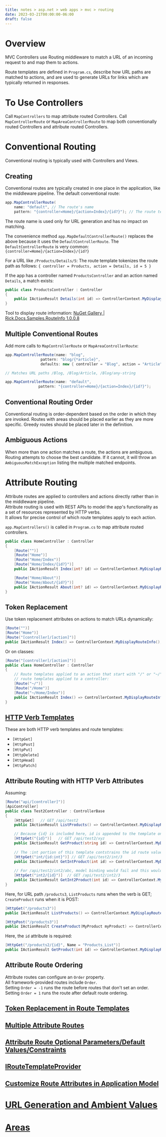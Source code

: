 ```yaml
---
title: notes > asp.net > web apps > mvc > routing
date: 2023-03-21T00:00:00-06:00
draft: false
---
```


# Overview
MVC Controllers use Routing middleware to match a URL of an incoming request to and map them to actions.

Route templates are defined in `Program.cs`, describe how URL paths are matched to actions, and are used to generate URLs for links which are typically returned in responses.

# To Use Controllers
Call `MapControllers` to map attribute routed Controllers.
Call `MapControllerRoute` or `MapAreaControllerRoute` to map both conventionally routed Controllers and attribute routed Controllers.

# Conventional Routing
Conventional routing is typically used with Controllers and Views.

## Creating
Conventional routes are typically created in one place in the application, like the middleware pipeline.
The default conventional route:
```cs
app.MapControllerRoute(
    name: "default", // The route's name
    pattern: "{controller=Home}/{action=Index}/{id?}"); // The route template
```

The route name is used only for URL generation and has no impact on matching.

The convenience method `app.MapDefaultControllerRoute()` replaces the above because it uses the `DefaultControllerRoute`.
The `DefaultControllerRoute` is very common:  `{controller=Home}/{action=Index}/{id?}`

For a URL like `/Products/Details/5`:
The route template tokenizes the route path as follows: `{ controller = Products, action = Details, id = 5 }`

If the app has a controller named `ProductsController` and an action named `Details`, a match exists:
```cs
public class ProductsController : Controller
{
    public IActionResult Details(int id) => ControllerContext.MyDisplayRouteInfo(id);
}
```
Tool to display route information: [NuGet Gallery | Rick.Docs.Samples.RouteInfo 1.0.0.8](https://www.nuget.org/packages/Rick.Docs.Samples.RouteInfo)

## Multiple Conventional Routes
Add more calls to `MapControllerRoute` or `MapAreaControllerRoute`:
```cs
app.MapControllerRoute(name: "blog",
                pattern: "blog/{*article}",
                defaults: new { controller = "Blog", action = "Article" });

// Matches URL paths /Blog, /Blog/Article, /Blog/any-string

app.MapControllerRoute(name: "default",
               pattern: "{controller=Home}/{action=Index}/{id?}");
```

## Conventional Routing Order
Conventional routing is order-dependent based on the order in which they are invoked.  Routes with areas should be placed earlier as they are more specific.  Greedy routes should be placed later in the definition.

## Ambiguous Actions
When more than one action matches a route, the actions are ambiguous.  Routing attempts to choose the best candidate.  If it cannot, it will throw an `AmbiguousMatchException` listing the multiple matched endpoints.

# Attribute Routing
Attribute routes are applied to controllers and actions directly rather than in the middleware pipeline.  
Attribute routing is used with REST APIs to model the app's functionality as a set of resources represented by HTTP verbs.  
It allows for precise control of which route templates apply to each action.  

`app.MapControllers()` is called in `Program.cs` to map attribute routed controllers.
```cs
public class HomeController : Controller
{
    [Route("")]
    [Route("Home")]
    [Route("Home/Index")]
    [Route("Home/Index/{id?}")]
    public IActionResult Index(int? id) => ControllerContext.MyDisplayRouteInfo(id);

    [Route("Home/About")]
    [Route("Home/About/{id?}")]
    public IActionResult About(int? id) => ControllerContext.MyDisplayRouteInfo(id);
}
```

## Token Replacement
Use token replacement attributes on actions to match URLs dynamically:
```cs
[Route("")]
[Route("Home")]
[Route("[controller]/[action]")]
public IActionResult Index() => ControllerContext.MyDisplayRouteInfo();
```
Or on classes:
```cs
[Route("[controller]/[action]")]
public class HomeController : Controller
{
    // Route templates applied to an action that start with "/" or "~/" do not get combined with
    // route templates applied to a controller:
    [Route("~/")]
    [Route("/Home")]
    [Route("~/Home/Index")]
    public IActionResult Index() => ControllerContext.MyDisplayRouteInfo();
}
```

## [HTTP Verb Templates](https://learn.microsoft.com/en-us/aspnet/core/mvc/controllers/routing?view=aspnetcore-7.0#verb6)
These are both HTTP verb templates and route templates:
- `[HttpGet]`
- `[HttpPost]`
- `[HttpPut]`
- `[HttpDelete]`
- `[HttpHead]`
- `[HttpPatch]`

## Attribute Routing with HTTP Verb Attributes
Assuming:
```cs
[Route("api/[controller]")]
[ApiController]
public class Test2Controller : ControllerBase
{
    [HttpGet]   // GET /api/test2
    public IActionResult ListProducts() => ControllerContext.MyDisplayRouteInfo();

    // Because {id} is included here, id is appended to the template on the controller, so this action's template is api/[controller]/"{id}
    [HttpGet("{id}")]   // GET /api/test2/xyz
    public IActionResult GetProduct(string id) => ControllerContext.MyDisplayRouteInfo(id);
    
    // The :int portion of this template contstrains the id route values to strings that can be converted to integers.
    [HttpGet("int/{id:int}")] // GET /api/test2/int/3
    public IActionResult GetIntProduct(int id) => ControllerContext.MyDisplayRouteInfo(id);
    
    // For /api/test2/int2/abc, model binding would fail and this would return HTTP/400 Bad Request
    [HttpGet("int2/{id}")]  // GET /api/test2/int2/3
    public IActionResult GetInt2Product(int id) => ControllerContext.MyDisplayRouteInfo(id);
}
```

Here, for URL path `/products3`, `ListProducts` runs when the verb is GET; `CreateProduct` runs when it is POST:
```cs
[HttpGet("/products3")]
public IActionResult ListProducts() => ControllerContext.MyDisplayRouteInfo();

[HttpPost("/products3")]
public IActionResult CreateProduct(MyProduct myProduct) => ControllerContext.MyDisplayRouteInfo(myProduct.Name);
```

Here, the `id` attribute is required:
```cs
[HttpGet("/products2/{id}", Name = "Products_List")]
public IActionResult GetProduct(int id) => ControllerContext.MyDisplayRouteInfo(id);
```

## Attribute Route Ordering
Attribute routes can configure an `Order` property.  
All framework-provided routes include `Order`.  
Setting `Order = -1` runs the route before routes that don't set an order.  
Setting `Order = 1` runs the route after default route ordering.

## [Token Replacement in Route Templates](https://learn.microsoft.com/en-us/aspnet/core/mvc/controllers/routing?view=aspnetcore-7.0#token-replacement-in-route-templates-controller-action-area)

## [Multiple Attribute Routes](https://learn.microsoft.com/en-us/aspnet/core/mvc/controllers/routing?view=aspnetcore-7.0#multiple-attribute-routes)

## [Attribute Route Optional Parameters/Default Values/Constraints](https://learn.microsoft.com/en-us/aspnet/core/mvc/controllers/routing?view=aspnetcore-7.0#specifying-attribute-route-optional-parameters-default-values-and-constraints)

## [IRouteTemplateProvider](https://learn.microsoft.com/en-us/aspnet/core/mvc/controllers/routing?view=aspnetcore-7.0#custom-route-attributes-using-iroutetemplateprovider)

## [Customize Route Attributes in Application Model](https://learn.microsoft.com/en-us/aspnet/core/mvc/controllers/routing?view=aspnetcore-7.0#use-application-model-to-customize-attribute-routes)

# [URL Generation and Ambient Values](https://learn.microsoft.com/en-us/aspnet/core/mvc/controllers/routing?view=aspnetcore-7.0#url-generation-and-ambient-values)

# [Areas](https://learn.microsoft.com/en-us/aspnet/core/mvc/controllers/areas?view=aspnetcore-7.0)
